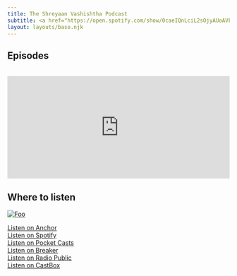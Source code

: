 ```yaml
---
title: The Shreyaan Vashishtha Podcast
subtitle: <a href="https://open.spotify.com/show/0caeIQnLciL2sOjyAUoAVF">Listen on Spotify</a> 
layout: layouts/base.njk
---
```


## Episodes
<br>
<iframe src="https://open.spotify.com/embed-podcast/show/0caeIQnLciL2sOjyAUoAVF" width="100%" height="232" frameborder="0" allowtransparency="true" allow="encrypted-media"></iframe>


## Where to listen

<a href="https://anchor.fm/shreyaan" rel="Listen on Anchor" width="50" >![Foo](https://theanxioustruth.com/wp-content/uploads/2019/06/Anchor.png)</a>

<a href="https://anchor.fm/shreyaan">Listen on Anchor</a> 
<br>
<a href="https://open.spotify.com/show/0caeIQnLciL2sOjyAUoAVF">Listen on Spotify</a> 
<br>
<a href="https://pca.st/7tjawhkn">Listen on Pocket Casts</a>
<br>
<a href="https://www.breaker.audio/the-shreyaan-vashishtha-podcast">Listen on Breaker</a>
<br>
<a href="https://radiopublic.com/the-shreyaan-vashishtha-podcast-WYwpnL">Listen on Radio Public</a> 
<br>
<a href="https://castbox.fm/ch/4091053">Listen on CastBox</a> 
<br>

